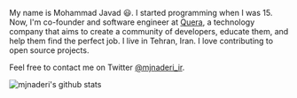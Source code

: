 My name is Mohammad Javad 😃. I started programming when I was 15. Now, I'm co-founder and software engineer at [Quera](https://quera.ir), a technology company that aims to create a community of developers, educate them, and help them find the perfect job. I live in Tehran, Iran. I love contributing to open source projects.

Feel free to contact me on Twitter [@mjnaderi_ir](https://twitter.com/mjnaderi_ir).

![mjnaderi's github stats](https://github-readme-stats.vercel.app/api?username=mjnaderi&show_icons=true)

<!--
**mjnaderi/mjnaderi** is a ✨ _special_ ✨ repository because its `README.md` (this file) appears on your GitHub profile.

Here are some ideas to get you started:

- 🔭 I’m currently working on ...
- 🌱 I’m currently learning ...
- 👯 I’m looking to collaborate on ...
- 🤔 I’m looking for help with ...
- 💬 Ask me about ...
- 📫 How to reach me: ...
- 😄 Pronouns: ...
- ⚡ Fun fact: ...
-->
